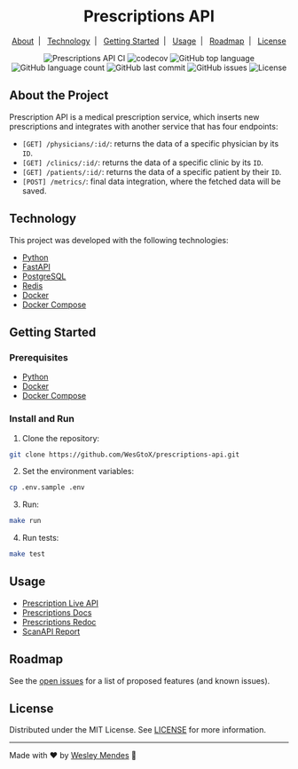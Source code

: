 <h1 align="center">
  Prescriptions API
  <br />
</h1>

<p align="center">
  <a href="#about-the-project">About</a>&nbsp;&nbsp;|&nbsp;&nbsp;
  <a href="#technology">Technology</a>&nbsp;&nbsp;|&nbsp;&nbsp;
  <a href="#getting-started">Getting Started</a>&nbsp;&nbsp;|&nbsp;&nbsp;
  <a href="#usage">Usage</a>&nbsp;&nbsp;|&nbsp;&nbsp;
  <a href="#roadmap">Roadmap</a>&nbsp;&nbsp;|&nbsp;&nbsp;
  <a href="#license">License</a>
</p>

<p align="center">
  <img alt="Prescriptions API CI" src="https://github.com/WesGtoX/prescriptions-api/actions/workflows/fastapi-app.yml/badge.svg" />
  <img alt="codecov" src="https://codecov.io/gh/WesGtoX/prescriptions-api/branch/main/graph/badge.svg?token=Z7A8JVCI7W" />
  <img alt="GitHub top language" src="https://img.shields.io/github/languages/top/wesgtox/prescriptions-api?style=plastic" />
  <img alt="GitHub language count" src="https://img.shields.io/github/languages/count/wesgtox/prescriptions-api?style=plastic" />
  <img alt="GitHub last commit" src="https://img.shields.io/github/last-commit/wesgtox/prescriptions-api?style=plastic" />
  <img alt="GitHub issues" src="https://img.shields.io/github/issues/wesgtox/prescriptions-api?style=plastic" />
  <img alt="License" src="https://img.shields.io/github/license/wesgtox/prescriptions-api?style=plastic" />
</p>


## About the Project

Prescription API is a medical prescription service, which inserts new prescriptions and integrates with another service that has four endpoints:
- `[GET] /physicians/:id/`: returns the data of a specific physician by its `ID`.
- `[GET] /clinics/:id/`: returns the data of a specific clinic by its `ID`.
- `[GET] /patients/:id/`: returns the data of a specific patient by their `ID`.
- `[POST] /metrics/`: final data integration, where the fetched data will be saved.


## Technology

This project was developed with the following technologies:

- [Python](https://www.python.org/)
- [FastAPI](https://fastapi.tiangolo.com/)
- [PostgreSQL](https://www.postgresql.org/)
- [Redis](https://redis.io/)
- [Docker](https://www.docker.com/)
- [Docker Compose](https://docs.docker.com/compose/)


## Getting Started

### Prerequisites

- [Python](https://www.python.org/downloads/)
- [Docker](https://docs.docker.com/get-started/)
- [Docker Compose](https://docs.docker.com/compose/install/)


### Install and Run

1. Clone the repository:
```bash
git clone https://github.com/WesGtoX/prescriptions-api.git
```
2. Set the environment variables:
```bash
cp .env.sample .env
```
3. Run:
```bash
make run
```
4. Run tests:
```bash
make test
```


## Usage

- [Prescription Live API](https://prescriptions-api-wes.herokuapp.com/)
- [Prescriptions Docs](https://prescriptions-api-wes.herokuapp.com/docs)
- [Prescriptions Redoc](https://prescriptions-api-wes.herokuapp.com/redoc)
- [ScanAPI Report](https://python-challenge-scanapi.dev.iclinic.com.br/result?o=1643176921)


## Roadmap

See the [open issues](https://github.com/WesGtoX/prescriptions-api/issues) for a list of proposed features (and known issues).


## License

Distributed under the MIT License. See [LICENSE](LICENSE) for more information.

---

Made with ♥ by [Wesley Mendes](https://wesleymendes.com.br/) :wave:
